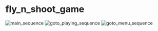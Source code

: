 # fly_n_shoot_game

![main_sequence](https://github.com/user-attachments/assets/3faa94e1-e317-46e8-9493-05ca994cddeb)
![goto_playing_sequence](https://github.com/user-attachments/assets/030710c4-79d8-473c-a321-236fe56d2cff)
![goto_menu_sequence](https://github.com/user-attachments/assets/1b33a014-638e-4b78-8d72-e19581f8e23f)
